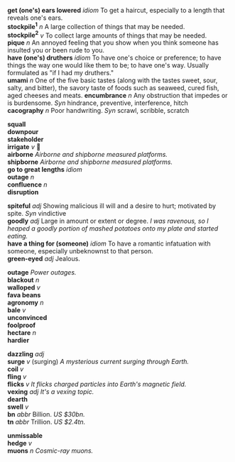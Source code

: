 
__get (one's) ears lowered__ _idiom_ To get a haircut, especially to a length that reveals one's ears.  
__stockpile<sup>1</sup>__ _n_ A large collection of things that may be needed.  
__stockpile<sup>2</sup>__ _v_ To collect large amounts of things that may be needed.  
__pique__ _n_ An annoyed feeling that you show when you think someone has insulted you or been rude to you.  
__have (one's) druthers__ _idiom_ To have one's choice or preference; to have things the way one would like them to be; to have one's way. Usually formulated as "if I had my druthers."  
__umami__ _n_ One of the five basic tastes (along with the tastes sweet, sour, salty, and bitter), the savory taste of foods such as seaweed, cured fish, aged cheeses and meats. 
__encumbrance__ _n_ Any obstruction that impedes or is burdensome. _Syn_ hindrance, preventive, interference, hitch  
__cacography__ _n_ Poor handwriting. _Syn_ scrawl, scribble, scratch  

__squall__  
__downpour__  
__stakeholder__  
__irrigate__ _v_ :dart:  
__airborne__ _Airborne and shipborne measured platforms._  
__shipborne__ _Airborne and shipborne measured platforms._  
__go to great lengths__ _idiom_  
__outage__ _n_  
__confluence__ _n_  
__disruption__  

__spiteful__ _adj_ Showing malicious ill will and a desire to hurt; motivated by spite. _Syn_ vindictive  
__goodly__ _adj_ Large in amount or extent or degree. _I was ravenous, so I heaped a goodly portion of mashed potatoes onto my plate and started eating._  
__have a thing for (someone)__ _idiom_ To have a romantic infatuation with someone, especially unbeknownst to that person.  
__green-eyed__ _adj_ Jealous.  

__outage__ _Power outages._  
__blackout__ _n_  
__walloped__ _v_  
__fava beans__  
__agronomy__ _n_  
__bale__ _v_  
__unconvinced__  
__foolproof__  
__hectare__ _n_  
__hardier__  

__dazzling__ _adj_  
__surge__ _v_ (surging) _A mysterious current surging through Earth._  
__coil__ _v_  
__fling__ _v_  
__flicks__ _v_ _It flicks charged particles into Earth's magnetic field._  
__vexing__ _adj_ _It's a vexing topic._  
__dearth__  
__swell__ _v_  
__bn__ _abbr_ Billion. _US $30bn._  
__tn__ _abbr_ Trillion. _US $2.4tn._  

__unmissable__  
__hedge__ _v_  
__muons__ _n_ _Cosmic-ray muons._  
